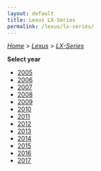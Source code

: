 ```yaml
---
layout: default
title: Lexus LX-Series
permalink: /lexus/lx-series/
---
```

[*Home*](/) > [*Lexus*](/lexus/) > [*LX-Series*](/lexus/lx-series/)

**Select year**

- [2005](/lexus/lx-series/2005/)
- [2006](/lexus/lx-series/2006/)
- [2007](/lexus/lx-series/2007/)
- [2008](/lexus/lx-series/2008/)
- [2009](/lexus/lx-series/2009/)
- [2010](/lexus/lx-series/2010/)
- [2011](/lexus/lx-series/2011/)
- [2012](/lexus/lx-series/2012/)
- [2013](/lexus/lx-series/2013/)
- [2014](/lexus/lx-series/2014/)
- [2015](/lexus/lx-series/2015/)
- [2016](/lexus/lx-series/2016/)
- [2017](/lexus/lx-series/2017/)
